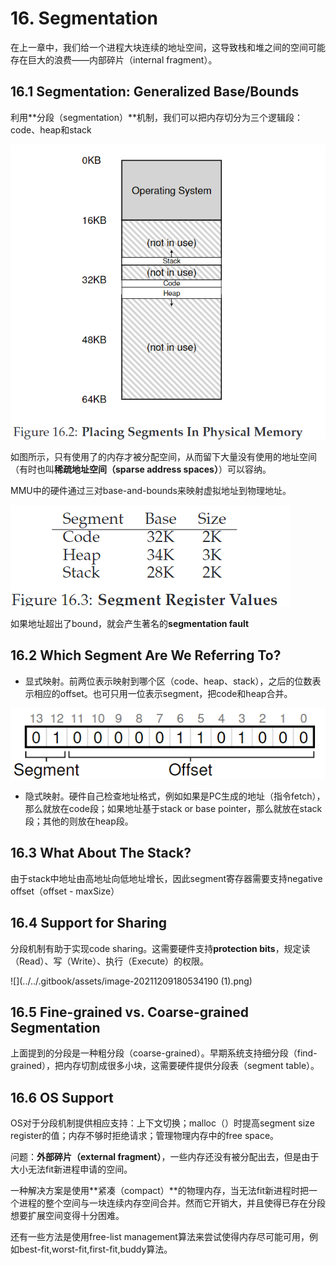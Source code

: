 # 16. Segmentation

在上一章中，我们给一个进程大块连续的地址空间，这导致栈和堆之间的空间可能存在巨大的浪费——内部碎片（internal fragment）。

## 16.1 Segmentation: Generalized Base/Bounds

利用**分段（segmentation）**机制，我们可以把内存切分为三个逻辑段：code、heap和stack

![image-20211209174925962](<../../.gitbook/assets/image 20211209174925962>)

如图所示，只有使用了的内存才被分配空间，从而留下大量没有使用的地址空间（有时也叫**稀疏地址空间（sparse address spaces）**）可以容纳。

MMU中的硬件通过三对base-and-bounds来映射虚拟地址到物理地址。

![image-20211209175453903](<../../.gitbook/assets/image 20211209175453903>)

如果地址超出了bound，就会产生著名的**segmentation fault**

## 16.2 Which Segment Are We Referring To?

* 显式映射。前两位表示映射到哪个区（code、heap、stack），之后的位数表示相应的offset。也可只用一位表示segment，把code和heap合并。

&#x20;![](../../.gitbook/assets/image-20211209175559217.png)

* 隐式映射。硬件自己检查地址格式，例如如果是PC生成的地址（指令fetch），那么就放在code段；如果地址基于stack or base pointer，那么就放在stack段；其他的则放在heap段。

## 16.3 What About The Stack?

由于stack中地址由高地址向低地址增长，因此segment寄存器需要支持negative offset（offset - maxSize）

## 16.4 Support for Sharing

分段机制有助于实现code sharing。这需要硬件支持**protection bits**，规定读（Read）、写（Write）、执行（Execute）的权限。

&#x20;

![](../../.gitbook/assets/image-20211209180534190 (1).png)

## 16.5 Fine-grained vs. Coarse-grained Segmentation

上面提到的分段是一种粗分段（coarse-grained）。早期系统支持细分段（find-grained），把内存切割成很多小块，这需要硬件提供分段表（segment table）。

## 16.6 OS Support

OS对于分段机制提供相应支持：上下文切换；malloc（）时提高segment size register的值；内存不够时拒绝请求；管理物理内存中的free space。

问题：**外部碎片（external fragment）**，一些内存还没有被分配出去，但是由于大小无法fit新进程申请的空间。

一种解决方案是使用**紧凑（compact）**的物理内存，当无法fit新进程时把一个进程的整个空间与一块连续内存空间合并。然而它开销大，并且使得已存在分段想要扩展空间变得十分困难。

还有一些方法是使用free-list management算法来尝试使得内存尽可能可用，例如best-fit,worst-fit,first-fit,buddy算法。
